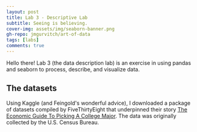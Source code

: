 ```yaml
---
layout: post
title: Lab 3 - Descriptive Lab
subtitle: Seeing is believing.
cover-img: assets/img/seaborn-banner.png
gh-repo: jmgurvitch/art-of-data
tags: [labs]
comments: true
---
```


Hello there! Lab 3 (the data description lab) is an exercise in using pandas and seaborn to process, describe, and visualize data.

## The datasets
Using Kaggle (and Feingold's wonderful advice), I downloaded a package of datasets compiled by FiveThirtyEight that underpinned their story [The Economic Guide To Picking A College Major](https://fivethirtyeight.com/features/the-economic-guide-to-picking-a-college-major/). The data was originally collected by the U.S. Census Bureau. 

